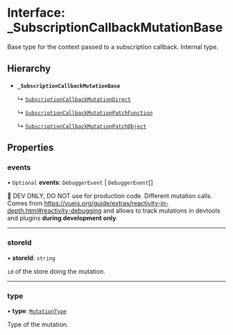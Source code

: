 # Interface: \_SubscriptionCallbackMutationBase

Base type for the context passed to a subscription callback. Internal type.

## Hierarchy

- **`_SubscriptionCallbackMutationBase`**

  ↳ [`SubscriptionCallbackMutationDirect`](SubscriptionCallbackMutationDirect.md)

  ↳ [`SubscriptionCallbackMutationPatchFunction`](SubscriptionCallbackMutationPatchFunction.md)

  ↳ [`SubscriptionCallbackMutationPatchObject`](SubscriptionCallbackMutationPatchObject.md)

## Properties

### events

• `Optional` **events**: `DebuggerEvent` \| `DebuggerEvent`[]

🔴 DEV ONLY, DO NOT use for production code. Different mutation calls. Comes from
https://vuejs.org/guide/extras/reactivity-in-depth.html#reactivity-debugging and allows to track mutations in
devtools and plugins **during development only**.

___

### storeId

• **storeId**: `string`

`id` of the store doing the mutation.

___

### type

• **type**: [`MutationType`](../enums/MutationType.md)

Type of the mutation.
